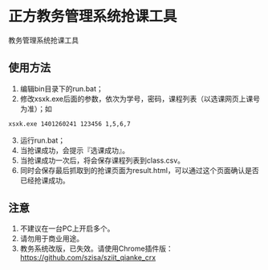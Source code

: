 # 正方教务管理系统抢课工具

教务管理系统抢课工具

## 使用方法

1. 编辑bin目录下的run.bat；   
2. 修改xsxk.exe后面的参数，依次为学号，密码，课程列表（以选课网页上课号为准）；如
```bash
xsxk.exe 1401260241 123456 1,5,6,7
```
3. 运行run.bat；   
4. 当抢课成功，会提示『选课成功』。   
5. 当抢课成功一次后，将会保存课程列表到class.csv。   
6. 同时会保存最后抓取到的抢课页面为result.html，可以通过这个页面确认是否已经抢课成功。

## 注意
1. 不建议在一台PC上开启多个。
2. 请勿用于商业用途。
3. 教务系统改版，已失效。请使用Chrome插件版：https://github.com/szisa/sziit_qianke_crx
